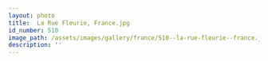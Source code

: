 ```yaml
---
layout: photo
title:  La Rue Fleurie, France.jpg
id_number: 510
image_path: /assets/images/gallery/france/510--la-rue-fleurie--france.jpg
description: ''
---
```

